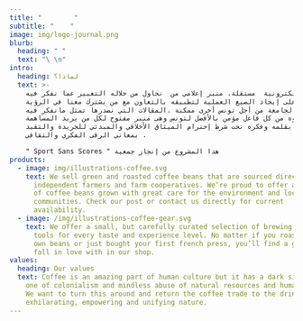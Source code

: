 ```yaml
---
title: "        "
subtitle: "    "
image: img/logo-journal.png
blurb:
  heading: " "
  text: "\ \n"
intro:
  heading: لماذا؟
  text: >-
    جريدة إلكترونية  مستقلة، منبر إعلامي من  نحاول من خلاله التعبير عما نفكر فيه
    ونعمل على إيجاد الصيغ العملية لتطبيقه بالتعاون مع من يشترك معنا في الرؤية
    الوطنية الجامعة من أجل تونس أخرى ممكنة .المقالات التي نصدرها تمثل مانفكر فيه
    ومانرجوه من كل فاعل مؤمن بالأفضل لتونس وهى منبر مفتوح لكل من يريد المساهمة
    معنا بقلمه وفكره تحت شرط إحترام الميثاق الأخلاقي والمبدئي للجريدة والتقيد
    بمعاني الرقى الفكري والثقافي .

    " Sport Sans Scores " هذا المشروع من إنجاز جمعية 
products:
  - image: img/illustrations-coffee.svg
    text: We sell green and roasted coffee beans that are sourced directly from
      independent farmers and farm cooperatives. We’re proud to offer a variety
      of coffee beans grown with great care for the environment and local
      communities. Check our post or contact us directly for current
      availability.
  - image: /img/illustrations-coffee-gear.svg
    text: We offer a small, but carefully curated selection of brewing gear and
      tools for every taste and experience level. No matter if you roast your
      own beans or just bought your first french press, you’ll find a gadget to
      fall in love with in our shop.
values:
  heading: Our values
  text: Coffee is an amazing part of human culture but it has a dark side too –
    one of colonialism and mindless abuse of natural resources and human lives.
    We want to turn this around and return the coffee trade to the drink’s
    exhilarating, empowering and unifying nature.
---
```

